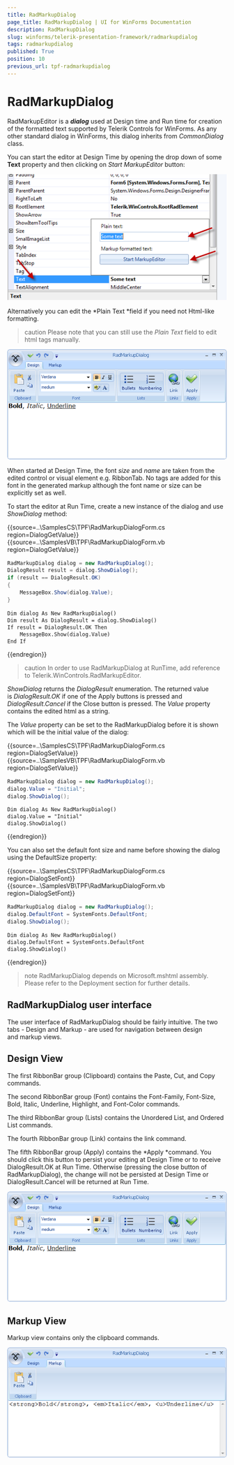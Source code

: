 ```yaml
---
title: RadMarkupDialog
page_title: RadMarkupDialog | UI for WinForms Documentation
description: RadMarkupDialog
slug: winforms/telerik-presentation-framework/radmarkupdialog
tags: radmarkupdialog
published: True
position: 10
previous_url: tpf-radmarkupdialog
---
```


# RadMarkupDialog

RadMarkupEditor is a *__dialog__* used at Design time and Run time for creation of the formatted text supported by Telerik Controls for WinForms. As any other standard dialog in WinForms, this dialog inherits from *CommonDialog* class.

You can start the editor at Design Time by opening the drop down of some __Text__ property and then clicking on *Start MarkupEditor* button:

![tpf-radmarkupdialog 001](images/tpf-radmarkupdialog001.png)

Alternatively you can edit the *Plain Text *field if you need not Html-like formatting. 

>caution Please note that you can still use the *Plain Text* field to edit html tags manually.
>
![tpf-radmarkupdialog 002](images/tpf-radmarkupdialog002.png)

When started at Design Time, the font *size* and *name* are taken from the edited control or visual element e.g. RibbonTab. No tags are added for this font in the generated markup although the font name or size can be explicitly set as well.

To start the editor at Run Time, create a new instance of the dialog and use *ShowDialog* method:

{{source=..\SamplesCS\TPF\RadMarkupDialogForm.cs region=DialogGetValue}} 
{{source=..\SamplesVB\TPF\RadMarkupDialogForm.vb region=DialogGetValue}} 

````C#
RadMarkupDialog dialog = new RadMarkupDialog();
DialogResult result = dialog.ShowDialog();
if (result == DialogResult.OK)
{
    MessageBox.Show(dialog.Value);
}

````
````VB.NET
Dim dialog As New RadMarkupDialog()
Dim result As DialogResult = dialog.ShowDialog()
If result = DialogResult.OK Then
    MessageBox.Show(dialog.Value)
End If

````

{{endregion}} 


>caution In order to use RadMarkupDialog at RunTime, add reference to Telerik.WinControls.RadMarkupEditor.
>

*ShowDialog* returns the *DialogResult* enumeration. The returned value is *DialogResult.OK* if one of the Apply buttons is pressed and *DialogResult.Cancel* if the Close button is pressed. The *Value* property contains the edited html as a string. 

The *Value* property can be set to the RadMarkupDialog before it is shown which will be the initial value of the dialog:


{{source=..\SamplesCS\TPF\RadMarkupDialogForm.cs region=DialogSetValue}} 
{{source=..\SamplesVB\TPF\RadMarkupDialogForm.vb region=DialogSetValue}} 

````C#
RadMarkupDialog dialog = new RadMarkupDialog();
dialog.Value = "Initial";
dialog.ShowDialog();

````
````VB.NET
Dim dialog As New RadMarkupDialog()
dialog.Value = "Initial"
dialog.ShowDialog()

````

{{endregion}} 

You can also set the default font size and name before showing the dialog using the DefaultSize property:

{{source=..\SamplesCS\TPF\RadMarkupDialogForm.cs region=DialogSetFont}} 
{{source=..\SamplesVB\TPF\RadMarkupDialogForm.vb region=DialogSetFont}} 

````C#
RadMarkupDialog dialog = new RadMarkupDialog();
dialog.DefaultFont = SystemFonts.DefaultFont;
dialog.ShowDialog();

````
````VB.NET
Dim dialog As New RadMarkupDialog()
dialog.DefaultFont = SystemFonts.DefaultFont
dialog.ShowDialog()

````

{{endregion}} 

>note RadMarkupDialog depends on Microsoft.mshtml assembly. Please refer to the Deployment section for further details.
>

## RadMarkupDialog user interface

The user interface of RadMarkupDialog should be fairly intuitive. The two tabs - Design and Markup - are used for navigation between design and markup views. 

## Design View 

The first RibbonBar group (Clipboard) contains the Paste, Cut, and Copy commands.

The second RibbonBar group (Font) contains the Font-Family, Font-Size, Bold, Italic, Underline, Highlight, and Font-Color commands.

The third RibbonBar group (Lists) contains the Unordered List, and Ordered List commands.

The fourth RibbonBar group (Link) contains the link command.

The fifth RibbonBar group (Apply) contains the *Apply *command. You should click this button to persist your editing at Design Time or to receive DialogResult.OK at Run Time. Otherwise (pressing the close button of RadMarkupDialog), the change will not be persisted at Design Time or DialogResult.Cancel will be returned at Run Time. 

![tpf-radmarkupdialog 002](images/tpf-radmarkupdialog002.png)

## Markup View

Markup view contains only the clipboard commands. 

![tpf-radmarkupdialog 003](images/tpf-radmarkupdialog003.png)
